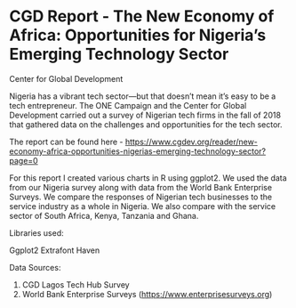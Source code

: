 # CGD Report - The New Economy of Africa: Opportunities for Nigeria’s Emerging Technology Sector
Center for Global Development

Nigeria has a vibrant tech sector—but that doesn’t mean it’s easy to be a tech entrepreneur. 
The ONE Campaign and the Center for Global Development carried out a survey of Nigerian tech firms in the fall of 2018 that gathered data on the challenges and opportunities for the tech sector.

The report can be found here - https://www.cgdev.org/reader/new-economy-africa-opportunities-nigerias-emerging-technology-sector?page=0

For this report I created various charts in R using ggplot2. We used the data from our Nigeria survey along with data from the World Bank Enterprise Surveys. We compare the responses of Nigerian tech businesses to the service industry as a whole in Nigeria. We also compare with the service sector of South Africa, Kenya, Tanzania and Ghana.

Libraries used:

Ggplot2
Extrafont
Haven

Data Sources:

1. CGD Lagos Tech Hub Survey
2. World Bank Enterprise Surveys (https://www.enterprisesurveys.org)
